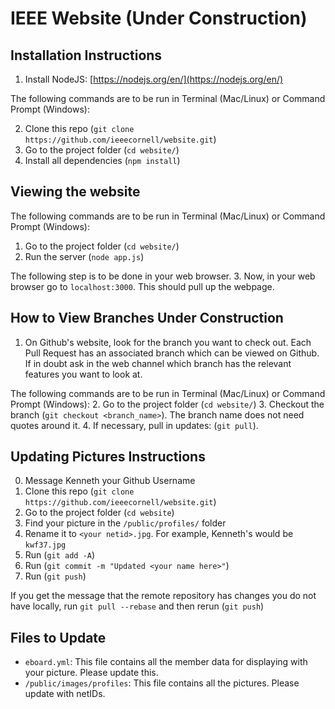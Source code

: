 # IEEE Website (Under Construction)

## Installation Instructions
1. Install NodeJS: [https://nodejs.org/en/](https://nodejs.org/en/)

The following commands are to be run in Terminal (Mac/Linux) or Command Prompt (Windows):

2. Clone this repo (`git clone https://github.com/ieeecornell/website.git`)
3. Go to the project folder (`cd website/`)
4. Install all dependencies (`npm install`)

## Viewing the website
The following commands are to be run in Terminal (Mac/Linux) or Command Prompt (Windows):
1. Go to the project folder (`cd website/`)
2. Run the server (`node app.js`)

The following step is to be done in your web browser.
3. Now, in your web browser go to `localhost:3000`. This should pull up the webpage.

## How to View Branches Under Construction
1. On Github's website, look for the branch you want to check out. Each Pull Request has an associated branch which can be viewed on Github. If in doubt ask in the web channel which branch has the relevant features you want to look at.

The following commands are to be run in Terminal (Mac/Linux) or Command Prompt (Windows):
2. Go to the project folder (`cd website/`)
3. Checkout the branch (`git checkout <branch_name>`). The branch name does not need quotes around it.
4. If necessary, pull in updates: (`git pull`).

## Updating Pictures Instructions
0. Message Kenneth your Github Username
1. Clone this repo (`git clone https://github.com/ieeecornell/website.git`)
2. Go to the project folder (`cd website`)
3. Find your picture in the `/public/profiles/` folder
4. Rename it to `<your netid>.jpg`. For example, Kenneth's would be `kwf37.jpg`
5. Run (`git add -A`)
6. Run (`git commit -m "Updated <your name here>"`)
7. Run (`git push`)

If you get the message that the remote repository has changes you do not have locally, run `git pull --rebase` and then rerun (`git push`)



## Files to Update
* `eboard.yml`: This file contains all the member data for displaying with your picture. Please update this.
* `/public/images/profiles`: This file contains all the pictures. Please update with netIDs.
